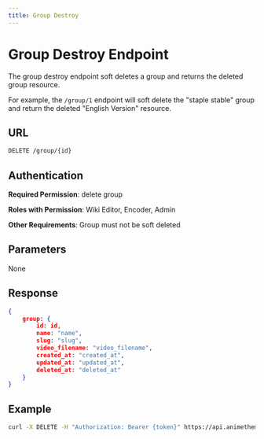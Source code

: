```yaml
---
title: Group Destroy
---
```


# Group Destroy Endpoint

The group destroy endpoint soft deletes a group and returns the deleted group resource.

For example, the `/group/1` endpoint will soft delete the "staple stable" group and return the deleted "English Version" resource.

## URL

```sh
DELETE /group/{id}
```

## Authentication

**Required Permission**: delete group

**Roles with Permission**: Wiki Editor, Encoder, Admin

**Other Requirements**: Group must not be soft deleted

## Parameters

None

## Response

```json
{
    group: {
        id: id,
        name: "name",
        slug: "slug",
        video_filename: "video_filename",
        created_at: "created_at",
        updated_at: "updated_at",
        deleted_at: "deleted_at"
    }
}
```

## Example

```bash
curl -X DELETE -H "Authorization: Bearer {token}" https://api.animethemes.moe/group/1
```
